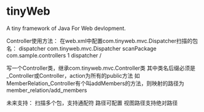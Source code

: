 tinyWeb
=======

A tiny framework of Java For Web devlopment.

Controller使用方法：
在web.xml中配置com.tinyweb.mvc.Dispatcher扫描的包名：
<servlet>
	<servlet-name>dispatcher</servlet-name>
	<servlet-class>com.tinyweb.mvc.Dispatcher</servlet-class>
	<init-param>
		<param-name>scanPackage</param-name>
		<param-value>com.sample.controllers</param-value>
	</init-param>
	<load-on-startup>1</load-on-startup>
</servlet>
<servlet-mapping>
	<servlet-name>dispatcher</servlet-name>
	<url-pattern>/</url-pattern>
</servlet-mapping>

写一个Controller类，继承com.tinyweb.mvc.Controller类
其中类名后缀必须是_Controller或Controller，action为所有的public方法
如MemberRelation_Controller有个叫addMembers的方法，则映射的路径为member_relation/add_members


未来支持：
扫描多个包，支持通配符
路径可配置
视图路径支持绝对路径

